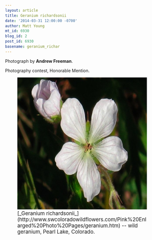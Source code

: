 ```yaml
---
layout: article
title: Geranium richardsonii
date: '2014-03-31 12:00:00 -0700'
author: Matt Young
mt_id: 6930
blog_id: 2
post_id: 6930
basename: geranium_richar
---
```

Photograph by **Andrew Freeman**.

Photography contest, Honorable Mention.

<figure>
<img src="/uploads/2014/Freeman.Geranium_richardsonii.jpg" alt="Freeman.Geranium_richardsonii.jpg" width="592" height="431" />
<figcaption markdown="span">
<big>[_Geranium richardsonii_](http://www.swcoloradowildflowers.com/Pink%20Enlarged%20Photo%20Pages/geranium.htm) -- wild geranium, Pearl Lake, Colorado.</big>

</figcaption>
</figure>

